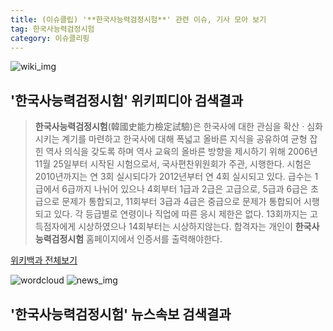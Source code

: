 ```yaml
---
title: (이슈클립) '**한국사능력검정시험**' 관련 이슈, 기사 모아 보기
tag: 한국사능력검정시험
category: 이슈클리핑
---
```

![wiki_img](https://user-images.githubusercontent.com/42597476/44503234-41136a80-a6d0-11e8-9071-6fc6418eafe4.png)
## **'**한국사능력검정시험**'** 위키피디아 검색결과
>**한국사능력검정시험**(韓國史能力檢定試驗)은 한국사에 대한 관심을 확산 · 심화시키는 계기를 마련하고 한국사에 대해 폭넓고 올바른 지식을 공유하여 균형 잡힌 역사 의식을 갖도록 하며 역사 교육의 올바른 방향을 제시하기 위해 2006년 11월 25일부터 시작된 시험으로서, 국사편찬위원회가 주관, 시행한다. 시험은 2010년까지는 연 3회 실시되다가 2012년부터 연 4회 실시되고 있다. 급수는 1급에서 6급까지 나뉘어 있으나 4회부터 1급과 2급은 고급으로, 5급과 6급은 초급으로 문제가 통합되고, 11회부터 3급과 4급은 중급으로 문제가 통합되어 시행되고 있다. 각 등급별로 연령이나 직업에 따른 응시 제한은 없다. 13회까지는 고득점자에게 시상하였으나 14회부터는 시상하지않는다. 합격자는 개인이 **한국사능력검정시험** 홈페이지에서 인증서를 출력해야한다.

<a href="https://ko.wikipedia.org/wiki/한국사능력검정시험" target="_blank">위키백과 전체보기</a>

![wordcloud](https://s3.ap-northeast-2.amazonaws.com/lyrics101-wordcloud/2018-09-25-1537869331.png)
![news_img](https://user-images.githubusercontent.com/42597476/44507050-1206f400-a6e4-11e8-8d98-7ffbfebb353f.png)
## **'**한국사능력검정시험**'** 뉴스속보 검색결과

